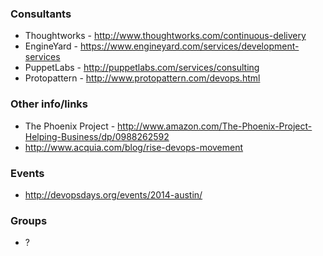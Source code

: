 ### Consultants ###
* Thoughtworks - http://www.thoughtworks.com/continuous-delivery
* EngineYard - https://www.engineyard.com/services/development-services
* PuppetLabs - http://puppetlabs.com/services/consulting
* Protopattern - http://www.protopattern.com/devops.html

### Other info/links ###
* The Phoenix Project - http://www.amazon.com/The-Phoenix-Project-Helping-Business/dp/0988262592
* http://www.acquia.com/blog/rise-devops-movement

### Events ###
* http://devopsdays.org/events/2014-austin/

### Groups ###
* ?
